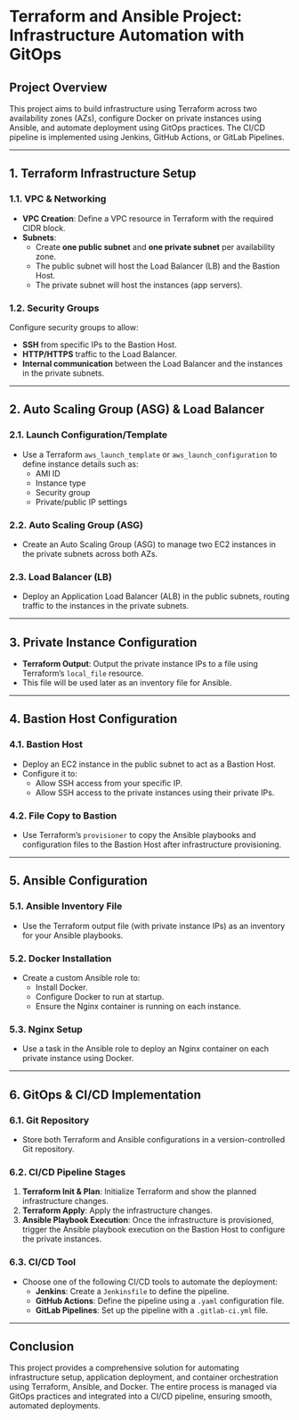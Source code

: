# Terraform and Ansible Project: Infrastructure Automation with GitOps

## Project Overview
This project aims to build infrastructure using Terraform across two availability zones (AZs), configure Docker on private instances using Ansible, and automate deployment using GitOps practices. The CI/CD pipeline is implemented using Jenkins, GitHub Actions, or GitLab Pipelines.

---

## 1. Terraform Infrastructure Setup

### 1.1. VPC & Networking
- **VPC Creation**: Define a VPC resource in Terraform with the required CIDR block.
- **Subnets**: 
  - Create **one public subnet** and **one private subnet** per availability zone.
  - The public subnet will host the Load Balancer (LB) and the Bastion Host.
  - The private subnet will host the instances (app servers).
  
### 1.2. Security Groups
Configure security groups to allow:
- **SSH** from specific IPs to the Bastion Host.
- **HTTP/HTTPS** traffic to the Load Balancer.
- **Internal communication** between the Load Balancer and the instances in the private subnets.

---

## 2. Auto Scaling Group (ASG) & Load Balancer

### 2.1. Launch Configuration/Template
- Use a Terraform `aws_launch_template` or `aws_launch_configuration` to define instance details such as:
  - AMI ID
  - Instance type
  - Security group
  - Private/public IP settings

### 2.2. Auto Scaling Group (ASG)
- Create an Auto Scaling Group (ASG) to manage two EC2 instances in the private subnets across both AZs.

### 2.3. Load Balancer (LB)
- Deploy an Application Load Balancer (ALB) in the public subnets, routing traffic to the instances in the private subnets.

---

## 3. Private Instance Configuration
- **Terraform Output**: Output the private instance IPs to a file using Terraform’s `local_file` resource.
- This file will be used later as an inventory file for Ansible.

---

## 4. Bastion Host Configuration

### 4.1. Bastion Host
- Deploy an EC2 instance in the public subnet to act as a Bastion Host.
- Configure it to:
  - Allow SSH access from your specific IP.
  - Allow SSH access to the private instances using their private IPs.

### 4.2. File Copy to Bastion
- Use Terraform’s `provisioner` to copy the Ansible playbooks and configuration files to the Bastion Host after infrastructure provisioning.

---

## 5. Ansible Configuration

### 5.1. Ansible Inventory File
- Use the Terraform output file (with private instance IPs) as an inventory for your Ansible playbooks.

### 5.2. Docker Installation
- Create a custom Ansible role to:
  - Install Docker.
  - Configure Docker to run at startup.
  - Ensure the Nginx container is running on each instance.

### 5.3. Nginx Setup
- Use a task in the Ansible role to deploy an Nginx container on each private instance using Docker.

---

## 6. GitOps & CI/CD Implementation

### 6.1. Git Repository
- Store both Terraform and Ansible configurations in a version-controlled Git repository.

### 6.2. CI/CD Pipeline Stages

1. **Terraform Init & Plan**: Initialize Terraform and show the planned infrastructure changes.
2. **Terraform Apply**: Apply the infrastructure changes.
3. **Ansible Playbook Execution**: Once the infrastructure is provisioned, trigger the Ansible playbook execution on the Bastion Host to configure the private instances.

### 6.3. CI/CD Tool
- Choose one of the following CI/CD tools to automate the deployment:
  - **Jenkins**: Create a `Jenkinsfile` to define the pipeline.
  - **GitHub Actions**: Define the pipeline using a `.yaml` configuration file.
  - **GitLab Pipelines**: Set up the pipeline with a `.gitlab-ci.yml` file.

---

## Conclusion
This project provides a comprehensive solution for automating infrastructure setup, application deployment, and container orchestration using Terraform, Ansible, and Docker. The entire process is managed via GitOps practices and integrated into a CI/CD pipeline, ensuring smooth, automated deployments.

